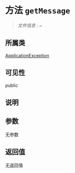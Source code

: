 # 方法 `getMessage`

> *文件信息* : ~

## 所属类 

[ApplicationException](../ApplicationException.md)

## 可见性

public

## 说明



## 参数


无参数


## 返回值

无返回值
